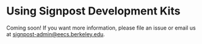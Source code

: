Using Signpost Development Kits
===============================

Coming soon! If you want more information, please file an issue or
email us at <signpost-admin@eecs.berkeley.edu>.

